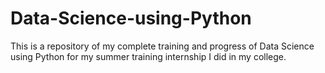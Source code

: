 # Data-Science-using-Python
This is a repository of my complete training and progress of Data Science using Python for my summer training internship I did in my college.
